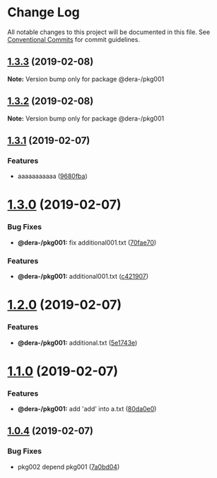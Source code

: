 # Change Log

All notable changes to this project will be documented in this file.
See [Conventional Commits](https://conventionalcommits.org) for commit guidelines.

## [1.3.3](https://github.com/dera-/lerna_test/compare/@dera-/pkg001@1.3.2...@dera-/pkg001@1.3.3) (2019-02-08)

**Note:** Version bump only for package @dera-/pkg001





## [1.3.2](https://github.com/dera-/lerna_test/compare/@dera-/pkg001@1.3.1...@dera-/pkg001@1.3.2) (2019-02-08)

**Note:** Version bump only for package @dera-/pkg001





## [1.3.1](https://github.com/dera-/lerna_test/compare/@dera-/pkg001@1.3.0...@dera-/pkg001@1.3.1) (2019-02-07)


### Features

* aaaaaaaaaaa ([9680fba](https://github.com/dera-/lerna_test/commit/9680fba))





# [1.3.0](https://github.com/dera-/lerna_test/compare/@dera-/pkg001@1.2.0...@dera-/pkg001@1.3.0) (2019-02-07)


### Bug Fixes

* **@dera-/pkg001:** fix additional001.txt ([70fae70](https://github.com/dera-/lerna_test/commit/70fae70))


### Features

* **@dera-/pkg001:** additional001.txt ([c421907](https://github.com/dera-/lerna_test/commit/c421907))





# [1.2.0](https://github.com/dera-/lerna_test/compare/@dera-/pkg001@1.1.0...@dera-/pkg001@1.2.0) (2019-02-07)


### Features

* **@dera-/pkg001:** additional.txt ([5e1743e](https://github.com/dera-/lerna_test/commit/5e1743e))





# [1.1.0](https://github.com/dera-/lerna_test/compare/@dera-/pkg001@1.0.4...@dera-/pkg001@1.1.0) (2019-02-07)


### Features

* **@dera-/pkg001:** add 'add' into a.txt ([80da0e0](https://github.com/dera-/lerna_test/commit/80da0e0))





## [1.0.4](https://github.com/dera-/lerna_test/compare/@dera-/pkg001@1.0.3...@dera-/pkg001@1.0.4) (2019-02-07)


### Bug Fixes

* pkg002 depend pkg001 ([7a0bd04](https://github.com/dera-/lerna_test/commit/7a0bd04))
